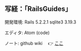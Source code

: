 ## 写経：「RailsGuides」

開発環境:
Rails 5.2.2.1
sqlite3 3.19.3

エディタ:
Atom (code)

ノート:
github wiki
　👉 [ここ](https://github.com/naoki-k/RailsGuides/wiki)
